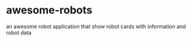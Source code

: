 # awesome-robots
an awesome robot application that show robot cards with information and robot data
